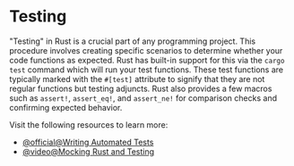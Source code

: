 # Testing

"Testing" in Rust is a crucial part of any programming project. This procedure involves creating specific scenarios to determine whether your code functions as expected. Rust has built-in support for this via the `cargo test` command which will run your test functions. These test functions are typically marked with the `#[test]` attribute to signify that they are not regular functions but testing adjuncts. Rust also provides a few macros such as `assert!`, `assert_eq!`, and `assert_ne!` for comparison checks and confirming expected behavior.

Visit the following resources to learn more:

- [@official@Writing Automated Tests](https://doc.rust-lang.org/book/ch11-00-testing.html)
- [@video@Mocking Rust and Testing](https://www.youtube.com/watch?v=8XaVlL3lObQ)
